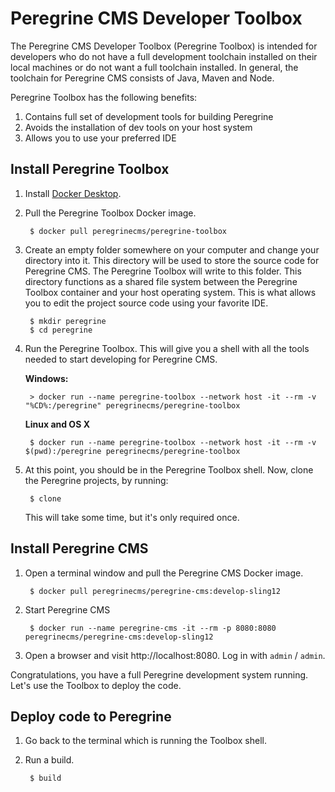 # Peregrine CMS Developer Toolbox

The Peregrine CMS Developer Toolbox (Peregrine Toolbox) is intended for developers who do 
not have a full development toolchain installed on their local machines or do not want a 
full toolchain installed. In general, the toolchain for Peregrine CMS consists of Java, 
Maven and Node.

Peregrine Toolbox has the following benefits:
1. Contains full set of development tools for building Peregrine
2. Avoids the installation of dev tools on your host system
3. Allows you to use your preferred IDE 

## Install Peregrine Toolbox

1. Install [Docker Desktop](https://www.docker.com/products/docker-desktop).

2. Pull the Peregrine Toolbox Docker image.

        $ docker pull peregrinecms/peregrine-toolbox

3. Create an empty folder somewhere on your computer and change your directory into it.
   This directory will be used to store the source code for Peregrine CMS. The Peregrine
   Toolbox will write to this folder. This directory functions as a shared file system
   between the Peregrine Toolbox container and your host operating system. This is what
   allows you to edit the project source code using your favorite IDE.
    
        $ mkdir peregrine
        $ cd peregrine

4. Run the Peregrine Toolbox. This will give you a shell with all the tools needed to 
   start developing for Peregrine CMS.

   **Windows:**
   
        > docker run --name peregrine-toolbox --network host -it --rm -v "%CD%:/peregrine" peregrinecms/peregrine-toolbox

   **Linux and OS X**

        $ docker run --name peregrine-toolbox --network host -it --rm -v $(pwd):/peregrine peregrinecms/peregrine-toolbox

5. At this point, you should be in the Peregrine Toolbox shell. Now, clone the Peregrine
   projects, by running:

        $ clone
        
   This will take some time, but it's only required once.
   
 ## Install Peregrine CMS

1. Open a terminal window and pull the Peregrine CMS Docker image.

        $ docker pull peregrinecms/peregrine-cms:develop-sling12 

2. Start Peregrine CMS

        $ docker run --name peregrine-cms -it --rm -p 8080:8080 peregrinecms/peregrine-cms:develop-sling12 

3. Open a browser and visit http://localhost:8080. Log in with `admin` / `admin`.

Congratulations, you have a full Peregrine development system running. Let's use the
Toolbox to deploy the code.

## Deploy code to Peregrine

1. Go back to the terminal which is running the Toolbox shell.

2. Run a build.

        $ build
